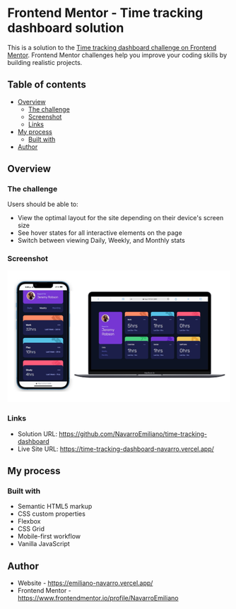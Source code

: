 # Frontend Mentor - Time tracking dashboard solution

This is a solution to the [Time tracking dashboard challenge on Frontend Mentor](https://www.frontendmentor.io/challenges/time-tracking-dashboard-UIQ7167Jw). Frontend Mentor challenges help you improve your coding skills by building realistic projects. 

## Table of contents

- [Overview](#overview)
  - [The challenge](#the-challenge)
  - [Screenshot](#screenshot)
  - [Links](#links)
- [My process](#my-process)
  - [Built with](#built-with)
- [Author](#author)


## Overview

### The challenge

Users should be able to:

- View the optimal layout for the site depending on their device's screen size
- See hover states for all interactive elements on the page
- Switch between viewing Daily, Weekly, and Monthly stats

### Screenshot

![](/images/screenshot.jpg)


### Links

- Solution URL: https://github.com/NavarroEmiliano/time-tracking-dashboard
- Live Site URL: https://time-tracking-dashboard-navarro.vercel.app/

## My process

### Built with

- Semantic HTML5 markup
- CSS custom properties
- Flexbox
- CSS Grid
- Mobile-first workflow
- Vanilla JavaScript



## Author

- Website - https://emiliano-navarro.vercel.app/
- Frontend Mentor - https://www.frontendmentor.io/profile/NavarroEmiliano

